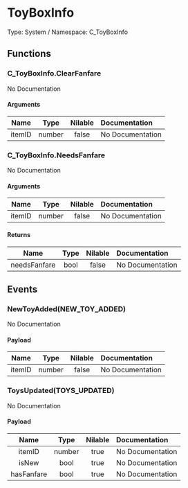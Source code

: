 # ToyBoxInfo

Type: System / Namespace: C_ToyBoxInfo

## Functions

### C_ToyBoxInfo.ClearFanfare

No Documentation
#### Arguments
|Name|Type|Nilable|Documentation|
|:---:|:---:|:---:|:---|
|itemID|number|false|No Documentation|
### C_ToyBoxInfo.NeedsFanfare

No Documentation
#### Arguments
|Name|Type|Nilable|Documentation|
|:---:|:---:|:---:|:---|
|itemID|number|false|No Documentation|
#### Returns
|Name|Type|Nilable|Documentation|
|:---:|:---:|:---:|:---|
|needsFanfare|bool|false|No Documentation|
## Events

### NewToyAdded(NEW_TOY_ADDED)

No Documentation
#### Payload
|Name|Type|Nilable|Documentation|
|:---:|:---:|:---:|:---|
|itemID|number|false|No Documentation|
### ToysUpdated(TOYS_UPDATED)

No Documentation
#### Payload
|Name|Type|Nilable|Documentation|
|:---:|:---:|:---:|:---|
|itemID|number|true|No Documentation|
|isNew|bool|true|No Documentation|
|hasFanfare|bool|true|No Documentation|